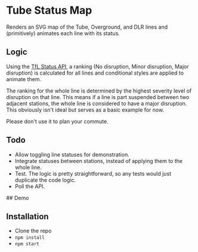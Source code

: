 # Tube Status Map
Renders an SVG map of the Tube, Overground, and DLR lines and (primitively) animates each line with its status.

## Logic
Using the [TfL Status API](https://api.tfl.gov.uk/line/mode/tube/status), a ranking (No disruption, Minor disruption,
Major disruption) is calculated for all lines and conditional styles are applied to animate them.

The ranking for the whole line is determined by the highest severity level of disruption on that line. This means if a
line is part suspended between two adjacent stations, the whole line is considered to have a major disruption. This
obviously isn't ideal but serves as a basic example for now.

Please don't use it to plan your commute.

## Todo

- Allow toggling line statuses for demonstration.
- Integrate statuses between stations, instead of applying them to the whole line.
- Test. The logic is pretty straightforward, so any tests would just duplicate the code logic.
- Poll the API.

## Demo


## Installation
- Clone the repo
- `npm install`
- `npm start`
